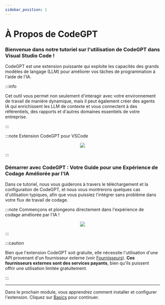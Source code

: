 ```yaml
---
sidebar_position: 1
---
```


# À Propos de CodeGPT

### Bienvenue dans notre tutoriel sur l'utilisation de CodeGPT dans Visual Studio Code ! 
 
 CodeGPT est une extension puissante qui exploite les capacités des grands modèles de langage (LLM) pour améliorer vos tâches de programmation à l'aide de l'IA. 
 
:::info

 Cet outil vous permet non seulement d'interagir avec votre environnement de travail de manière dynamique, mais il peut également créer des agents IA qui enrichissent les LLM de contexte et vous connectent à des référentiels, des rapports et d'autres domaines essentiels de votre entreprise. 
 
:::

:::note Extension CodeGPT pour VSCode
<p align="center">
    <img src="https://github.com/davila7/code-gpt-docs/assets/6216945/4c478f3e-b222-42d0-a079-5a1d8167159c" />
</p>
:::

### Démarrer avec CodeGPT : Votre Guide pour une Expérience de Codage Améliorée par l'IA
 
 Dans ce tutoriel, nous vous guiderons à travers le téléchargement et la configuration de CodeGPT, et nous vous montrerons quelques cas d'utilisation typiques, afin que vous puissiez l'intégrer sans problème dans votre flux de travail de codage. 
 

:::note Commençons et plongeons directement dans l'expérience de codage améliorée par l'IA !
<p align="center">
    <img src="https://github.com/davila7/code-gpt-docs/assets/6216945/a7f7acc0-4e85-4e88-9370-a2d2f1163a1d" />
</p>
:::

:::caution

Bien que l'extension CodeGPT soit gratuite, elle nécessite l'utilisation d'une API provenant d'un fournisseur externe (voir [Fournisseurs](/docs/category/ai-providers)). **Ces fournisseurs externes sont des services payants**, bien qu'ils puissent offrir une utilisation limitée gratuitement.

:::

--- 

Dans le prochain module, vous apprendrez comment installer et configurer l'extension. Cliquez sur [Basics](/docs/category/basics) pour continuer.
